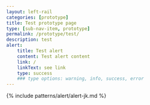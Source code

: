 ```yaml
---
layout: left-rail
categories: [prototype]
title: Test prototype page
type: [sub-nav-item, prototype]
permalink: /prototype/test/
description: test
alert:
    title: Test alert
    content: Test alert content
    link: /
    linkText: see link
    type: success
    ### type options: warning, info, success, error
---
```

{% include patterns/alert/alert-jk.md %}